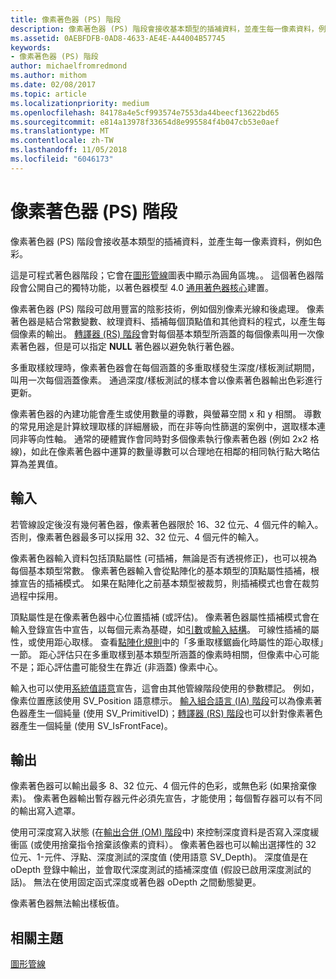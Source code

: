 ```yaml
---
title: 像素著色器 (PS) 階段
description: 像素著色器 (PS) 階段會接收基本類型的插補資料，並產生每一像素資料，例如色彩。
ms.assetid: 0AEBFDFB-0AD8-4633-AE4E-A44004B57745
keywords:
- 像素著色器 (PS) 階段
author: michaelfromredmond
ms.author: mithom
ms.date: 02/08/2017
ms.topic: article
ms.localizationpriority: medium
ms.openlocfilehash: 84178a4e5cf993574e7553da44beecf13622bd65
ms.sourcegitcommit: e814a13978f33654d8e995584f4b047cb53e0aef
ms.translationtype: MT
ms.contentlocale: zh-TW
ms.lasthandoff: 11/05/2018
ms.locfileid: "6046173"
---
```

# <a name="pixel-shader-ps-stage"></a>像素著色器 (PS) 階段


像素著色器 (PS) 階段會接收基本類型的插補資料，並產生每一像素資料，例如色彩。

這是可程式著色器階段；它會在[圖形管線](graphics-pipeline.md)圖表中顯示為圓角區塊。。 這個著色器階段會公開自己的獨特功能，以著色器模型 4.0 [通用著色器核心](https://msdn.microsoft.com/library/windows/desktop/bb509580)建置。

像素著色器 (PS) 階段可啟用豐富的陰影技術，例如個別像素光線和後處理。 像素著色器是結合常數變數、紋理資料、插補每個頂點值和其他資料的程式，以產生每個像素的輸出。 [轉譯器 (RS) 階段](rasterizer-stage--rs-.md)會對每個基本類型所涵蓋的每個像素叫用一次像素著色器，但是可以指定 **NULL** 著色器以避免執行著色器。

多重取樣紋理時，像素著色器會在每個涵蓋的多重取樣發生深度/樣板測試期間，叫用一次每個涵蓋像素。 通過深度/樣板測試的樣本會以像素著色器輸出色彩進行更新。

像素著色器的內建功能會產生或使用數量的導數，與螢幕空間 x 和 y 相關。 導數的常見用途是計算紋理取樣的詳細層級，而在非等向性篩選的案例中，選取樣本連同非等向性軸。 通常的硬體實作會同時對多個像素執行像素著色器 (例如 2x2 格線)，如此在像素著色器中運算的數量導數可以合理地在相鄰的相同執行點大略估算為差異值。

## <a name="span-idinputsspanspan-idinputsspanspan-idinputsspaninputs"></a><span id="Inputs"></span><span id="inputs"></span><span id="INPUTS"></span>輸入


若管線設定後沒有幾何著色器，像素著色器限於 16、32 位元、4 個元件的輸入。 否則，像素著色器最多可以採用 32、32 位元、4 個元件的輸入。

像素著色器輸入資料包括頂點屬性 (可插補，無論是否有透視修正)，也可以視為每個基本類型常數。 像素著色器輸入會從點陣化的基本類型的頂點屬性插補，根據宣告的插補模式。 如果在點陣化之前基本類型被裁剪，則插補模式也會在裁剪過程中採用。

頂點屬性是在像素著色器中心位置插補 (或評估)。 像素著色器屬性插補模式會在輸入登錄宣告中宣告，以每個元素為基礎，如[引數](https://msdn.microsoft.com/library/windows/desktop/bb509606)或[輸入結構](https://msdn.microsoft.com/library/windows/desktop/bb509668)。 可線性插補的屬性，或使用距心取樣。 查看[點陣化規則](rasterization-rules.md)中的「多重取樣鋸齒化時屬性的距心取樣」一節。 距心評估只在多重取樣到基本類型所涵蓋的像素時相關，但像素中心可能不是；距心評估盡可能發生在靠近 (非涵蓋) 像素中心。

輸入也可以使用[系統值語意](https://msdn.microsoft.com/library/windows/desktop/bb509647)宣告，這會由其他管線階段使用的參數標記。 例如，像素位置應該使用 SV\_Position 語意標示。 [輸入組合語言 (IA) 階段](input-assembler-stage--ia-.md)可以為像素著色器產生一個純量 (使用 SV\_PrimitiveID)；[轉譯器 (RS) 階段](rasterizer-stage--rs-.md)也可以針對像素著色器產生一個純量 (使用 SV\_IsFrontFace)。

## <a name="span-idoutputsspanspan-idoutputsspanspan-idoutputsspanoutputs"></a><span id="Outputs"></span><span id="outputs"></span><span id="OUTPUTS"></span>輸出


像素著色器可以輸出最多 8、32 位元、4 個元件的色彩，或無色彩 (如果捨棄像素)。 像素著色器輸出暫存器元件必須先宣告，才能使用；每個暫存器可以有不同的輸出寫入遮罩。

使用可深度寫入狀態 (在[輸出合併 (OM) 階段](output-merger-stage--om-.md)中) 來控制深度資料是否寫入深度緩衝區 (或使用捨棄指令捨棄該像素的資料）。 像素著色器也可以輸出選擇性的 32 位元、1-元件、浮點、深度測試的深度值 (使用語意 SV\_Depth)。 深度值是在 oDepth 登錄中輸出，並會取代深度測試的插補深度值 (假設已啟用深度測試的話)。 無法在使用固定函式深度或著色器 oDepth 之間動態變更。

像素著色器無法輸出樣板值。

## <a name="span-idrelated-topicsspanrelated-topics"></a><span id="related-topics"></span>相關主題


[圖形管線](graphics-pipeline.md)

 

 




